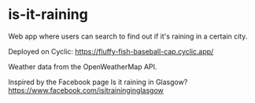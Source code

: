 # is-it-raining

Web app where users can search to find out if it's raining in a certain city. 

Deployed on Cyclic: https://fluffy-fish-baseball-cap.cyclic.app/ 

Weather data from the OpenWeatherMap API.

Inspired by the Facebook page Is it raining in Glasgow? https://www.facebook.com/isitraininginglasgow
